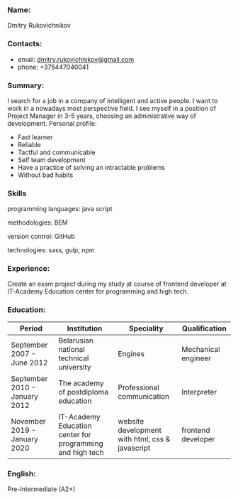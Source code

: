 ### Name: 
Dmitry Rukovichnikov

### Contacts: 
* email: dmitry.rukovichnikov@gmail.com
* phone: +375447040041
             
### Summary: 

I search for a job in a company of intelligent and active people. I want to work in a nowadays most perspective field. I see myself in a position of Project Manager in 3-5 years, choosing  an administrative way of development.
Personal profile: 
* Fast learner
* Reliable
* Tactful and communicable
* Self team development
* Have a practice of solving an intractable problems
* Without bad habits

### Skills 
programming languages: java script

methodologies: BEM 

version control: GitHub 

technologies: sass, gulp, npm

### Experience: 
Create an exam project during my study at course of frontend
developer at IT-Academy Education center for programming and high tech.

### Education:

|  Period | Institution  | Speciality  |  Qualification |
|---|---|---|---|
| September 2007 - June 2012  | Belarusian national technical university   | Engines  | Mechanical engineer  |
|  September 2010 - January 2012 | The academy of postdiploma education  | Professional communication  | Interpreter  |
|  November 2019 - January 2020 | IT-Academy Education center for programming and high tech  | website development with html, css & javascript  |  frontend developer |

### English: 
Pre-Intermediate (A2+)
